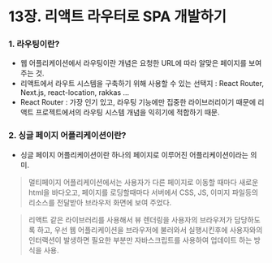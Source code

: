 # 13장. 리액트 라우터로 SPA 개발하기

### 1. 라우팅이란?

- 웹 어플리케이션에서 라우팅이란 개념은 요청한 URL에 따라 알맞은 페이지를 보여주는 것.
- 리액트에서 라우트 시스템을 구축하기 위해 사용할 수 있는 선택지 : React Router, Next.js, react-location, rakkas ...
- React Router : 가장 인기 있고, 라우팅 기능에만 집중한 라이브러리이기 때문에 리액트 프로젝트에서의 라우팅 시스템 개념을 익히기에 적합하기 때문.

### 2. 싱글 페이지 어플리케이션이란?

- 싱글 페이지 어플리케이션이란 하나의 페이지로 이루어진 어플리케이션이라는 의미.

> 멀티페이지 어플리케이션에서는 사용자가 다른 페이지로 이동할 때마다 새로운 html을 바다오고, 페이지를 로딩할때마다 서버에서 CSS, JS, 이미지 파일등의 리소스를 전달받아 브라우저 화면에 보여 주었다.

> 리액트 같은 라이브러리를 사용해서 뷰 렌더링을 사용자의 브라우저가 담당하도록 하고, 우선 웹 어플리케이션을 브라우저에 불러와서 실행시킨후에 사용자와의 인터랙션이 발생하면 필요한 부분만 자바스크립트를 사용하여 업데이트 하는 방식을 사용.
